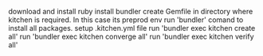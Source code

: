 download and install ruby 
install bundler
create Gemfile in directory where kitchen is required. In this case its preprod env
run 'bundler' comand to install all packages.
setup .kitchen.yml file
run 'bundler exec kitchen create all'
run 'bundler exec kitchen converge all'
run 'bundler exec kitchen verify all'

